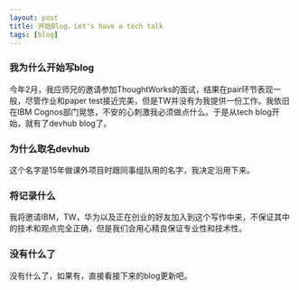 ```yaml
---
layout: post
title: 开始Blog，Let's have a tech talk
tags: [blog]
---
```


### 我为什么开始写blog
今年2月，我应师兄的邀请参加ThoughtWorks的面试，结果在pair环节表现一般，尽管作业和paper test接近完美，但是TW并没有为我提供一份工作。我依旧在IBM Cognos部门晃悠，不安的心刺激我必须做点什么。于是从tech blog开始，就有了devhub blog了。

### 为什么取名devhub
这个名字是15年做课外项目时跟同事组队用的名字，我决定沿用下来。


### 将记录什么
我将邀请IBM，TW，华为以及正在创业的好友加入到这个写作中来，不保证其中的技术和观点完全正确，但是我们会用心精良保证专业性和技术性。

### 没有什么了
没有什么了，如果有，直接看接下来的blog更新吧。
